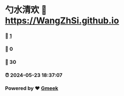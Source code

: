 # 勺水清欢 :link: https://WangZhSi.github.io 
### :page_facing_up: [1](https://WangZhSi.github.io/tag.html) 
### :speech_balloon: 0 
### :hibiscus: 30 
### :alarm_clock: 2024-05-23 18:37:07 
### Powered by :heart: [Gmeek](https://github.com/Meekdai/Gmeek)
